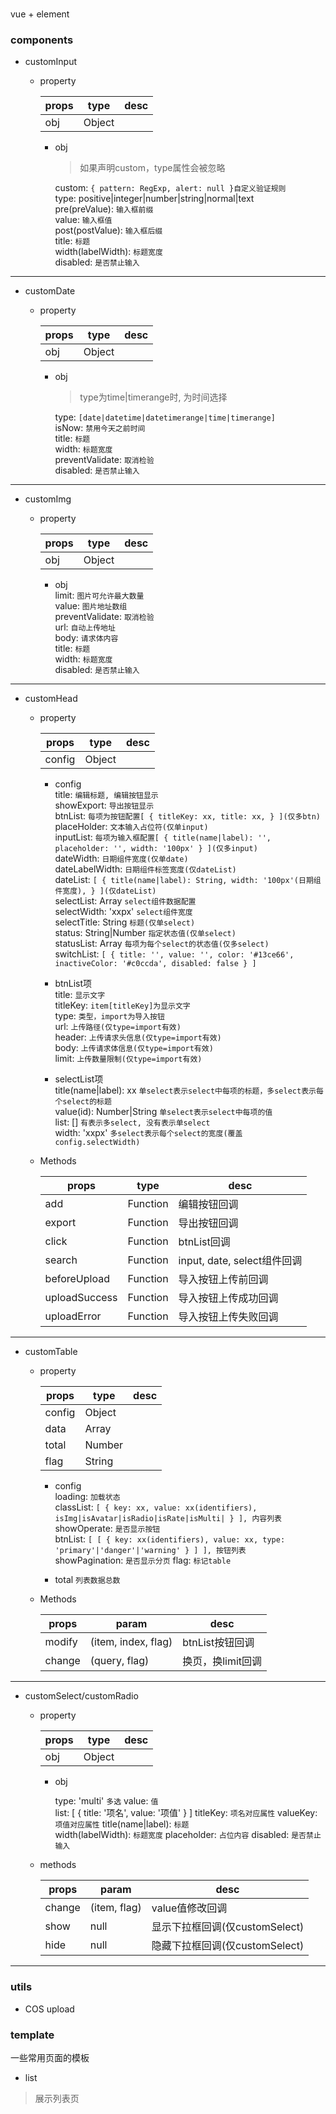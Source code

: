 # 
vue + element

### components
- customInput

  + property

    | props | type | desc |
    |-------|------|------|
    | obj   |Object|  |

    - obj  
      > 如果声明custom，type属性会被忽略

      custom: `{ pattern: RegExp, alert: null }自定义验证规则`  
      type: positive|integer|number|string|normal|text  
      pre(preValue): `输入框前缀`  
      value: `输入框值`  
      post(postValue): `输入框后缀`  
      title: `标题`  
      width(labelWidth): `标题宽度`  
      disabled: `是否禁止输入`

***

- customDate

  + property

    |  props  | type | desc |  
    |---------|------|------|  
    |   obj   |Object|  |

    - obj  
      > type为time|timerange时, 为时间选择

      type: `[date|datetime|datetimerange|time|timerange]`  
      isNow: `禁用今天之前时间`  
      title: `标题`  
      width: `标题宽度`  
      preventValidate: `取消检验`  
      disabled: `是否禁止输入`

***

- customImg

  + property

    |  props  | type | desc |  
    |---------|------|------|  
    |   obj   |Object|  |

    - obj  
      limit: `图片可允许最大数量`  
      value: `图片地址数组`  
      preventValidate: `取消检验`  
      url: `自动上传地址`  
      body: `请求体内容`  
      title: `标题`  
      width: `标题宽度`  
      disabled: `是否禁止输入`

***

- customHead

  + property

    |  props  | type | desc |  
    |---------|------|------|  
    |  config |Object|  |

    - config  
      title: `编辑标题, 编辑按钮显示`  
      showExport: `导出按钮显示`  
      btnList: `每项为按钮配置[ { titleKey: xx, title: xx, } ](仅多btn)`  
      placeHolder: `文本输入占位符(仅单input)`  
      inputList: `每项为输入框配置[ { title(name|label): '', placeholder: '', width: '100px' } ](仅多input)`  
      dateWidth: `日期组件宽度(仅单date)`  
      dateLabelWidth: `日期组件标签宽度(仅dateList)`  
      dateList: `[ { title(name|label): String, width: '100px'(日期组件宽度), } ](仅dateList)`  
      selectList: Array `select组件数据配置`  
      selectWidth: 'xxpx' `select组件宽度`  
      selectTitle: String `标题(仅单select)`  
      status: String|Number `指定状态值(仅单select)`  
      statusList: Array `每项为每个select的状态值(仅多select)`  
      switchList: `[ { title: '', value: '', color: '#13ce66', inactiveColor: '#c0ccda', disabled: false } ]`
  
    - btnList项  
      title: `显示文字`  
      titleKey: `item[titleKey]为显示文字`   
      type: `类型，import为导入按钮`  
      url: `上传路径(仅type=import有效)`  
      header: `上传请求头信息(仅type=import有效)`  
      body: `上传请求体信息(仅type=import有效)`  
      limit: `上传数量限制(仅type=import有效)`  

    - selectList项  
      title(name|label): xx `单select表示select中每项的标题，多select表示每个select的标题`  
      value(id): Number|String `单select表示select中每项的值`  
      list: [] `有表示多select, 没有表示单select`  
      width: 'xxpx' `多select表示每个select的宽度(覆盖config.selectWidth)`

  + Methods
    
    |  props  |   type   | desc |  
    |---------|----------|------|  
    |   add   | Function | 编辑按钮回调 |
    |  export | Function | 导出按钮回调 |
    |  click  | Function | btnList回调 |
    |  search | Function | input, date, select组件回调 |
    |  beforeUpload | Function | 导入按钮上传前回调 |
    |  uploadSuccess | Function | 导入按钮上传成功回调 |
    |  uploadError | Function | 导入按钮上传失败回调 |

***

- customTable

  + property

    |  props  | type | desc |  
    |---------|------|------|  
    |  config |Object|  |
    |  data   |Array|  |
    |  total  |Number|  |
    |  flag   |String|  |

    - config  
      loading: `加载状态`  
      classList: `[ { key: xx, value: xx(identifiers), isImg|isAvatar|isRadio|isRate|isMulti| } ], 内容列表`  
      showOperate: `是否显示按钮`  
      btnList: `[ [ { key: xx(identifiers), value: xx, type: 'primary'|'danger'|'warning' } ] ], 按钮列表`  
      showPagination: `是否显示分页`
      flag: `标记table`

    - total
      `列表数据总数`

  + Methods
    
    |  props  |   param | desc |  
    |---------|----------|------|  
    |  modify | (item, index, flag) | btnList按钮回调 |
    |  change | (query, flag) | 换页，换limit回调 |

***

- customSelect/customRadio

  + property

    | props | type | desc |
    |-------|------|------|
    | obj   |Object|  |

    - obj  

      type: 'multi' `多选`
      value: `值`  
      list: [ { title: '项名', value: '项值' } ]
      titleKey: `项名对应属性`
      valueKey: `项值对应属性`
      title(name|label): `标题`  
      width(labelWidth): `标题宽度` 
      placeholder: `占位内容` 
      disabled: `是否禁止输入`
    
  + methods

    |  props  |   param | desc |  
    |---------|----------|------|  
    |  change | (item, flag) | value值修改回调 |
    |  show   | null     |  显示下拉框回调(仅customSelect)   |
    |  hide   | null     |  隐藏下拉框回调(仅customSelect)   |
***


### utils
- COS upload

###  template
一些常用页面的模板
- list
> 展示列表页
